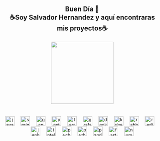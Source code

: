 <h2 align="center">Buen Día 👋 <br>☕Soy Salvador Hernandez y aquí encontraras mis proyectos☕</h2>

###

<div align="center">
  <img width="200" height="200" src="https://media.giphy.com/media/78XCFBGOlS6keY1Bil/giphy.gif?cid=790b76112ah10w5kqpytrwe6bz3inf7qz8c0l133gasfs724&ep=v1_gifs_search&rid=giphy.gif&ct=g"  />
</div>

###

<br clear="both">

<div align="center">
  <img width="30" src="https://cdn.jsdelivr.net/gh/devicons/devicon/icons/java/java-original.svg" height="30" alt="java logo"  />
  <img width="12" />
  <img width="30" src="https://cdn.simpleicons.org/spring/6DB33F" height="30" alt="spring logo"  />
  <img width="12" />
  <img width="30" src="https://skillicons.dev/icons?i=gcp" height="30" alt="gcp logo"  />
  <img width="12" />
  <img width="30" src="https://cdn.jsdelivr.net/gh/devicons/devicon/icons/postgresql/postgresql-original.svg" height="30" alt="postgresql logo"  />
  <img width="12" />
  <img width="30" src="https://cdn.jsdelivr.net/gh/devicons/devicon/icons/terraform/terraform-original.svg" height="30" alt="terraform logo"  />
  <img width="12" />
  <img width="30" src="https://cdn.jsdelivr.net/gh/devicons/devicon/icons/grafana/grafana-original.svg" height="30" alt="grafana logo"  />
  <img width="12" />
  <img width="30" src="https://cdn.jsdelivr.net/gh/devicons/devicon/icons/docker/docker-original.svg" height="30" alt="docker logo"  />
  <img width="12" />
  <img width="30" src="https://cdn.jsdelivr.net/gh/devicons/devicon/icons/kubernetes/kubernetes-plain.svg" height="30" alt="kubernetes logo"  />
  <img width="12" />
  <img width="30" src="https://skillicons.dev/icons?i=rabbitmq" height="30" alt="rabbitmq logo"  />
  <img width="12" />
  <img width="30" src="https://cdn.jsdelivr.net/gh/devicons/devicon/icons/redis/redis-original.svg" height="30" alt="redis logo"  />
  <img width="12" />
  <img width="30" src="https://skillicons.dev/icons?i=jenkins" height="30" alt="jenkins logo"  />
  <img width="12" />
  <img width="30" src="https://cdn.jsdelivr.net/gh/devicons/devicon/icons/intellij/intellij-original.svg" height="30" alt="intellij logo"  />
  <img width="12" />
  <img width="30" src="https://cdn.jsdelivr.net/gh/devicons/devicon/icons/pycharm/pycharm-original.svg" height="30" alt="pycharm logo"  />
  <img width="12" />
  <img width="30" src="https://cdn.jsdelivr.net/gh/devicons/devicon/icons/python/python-original.svg" height="30" alt="python logo"  />
  <img width="12" />
  <img width="30" src="https://cdn.jsdelivr.net/gh/devicons/devicon/icons/pandas/pandas-original.svg" height="30" alt="pandas logo"  />
  <img width="12" />
  <img width="30" src="https://cdn.jsdelivr.net/gh/devicons/devicon/icons/fastapi/fastapi-original.svg" height="30" alt="fastapi logo"  />
  <img width="12" />
  <img width="30" src="https://cdn.jsdelivr.net/gh/devicons/devicon/icons/numpy/numpy-original.svg" height="30" alt="numpy logo"  />
</div>

###
